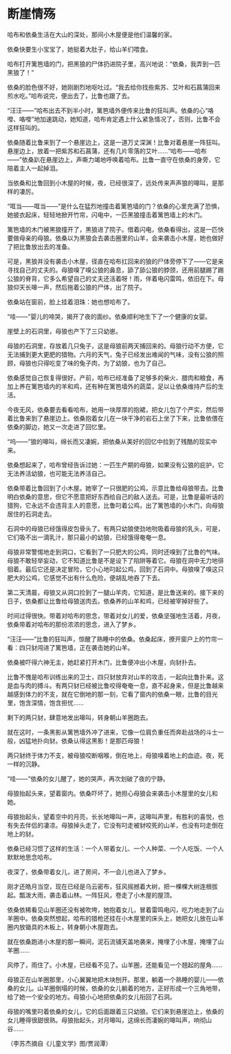 # 断崖情殇

哈布和依桑生活在大山的深处，那间小木屋便是他们温馨的家。 

依桑快要生小宝宝了，她挺着大肚子，给山羊们喂食。 

哈布打开篱笆墙的门，把黑狼的尸体扔进院子里，高兴地说：“依桑，我弄到一匹黑狼了！” 

依桑的脸色很不好，她刚剧烈地呕吐过。“我去给你找些紫苏、艾叶和石菖蒲回来煎水吃。”哈布说完，便出去了，比鲁也跟了去。 

“汪汪——”哈布出去不到半小时，篱笆墙外便传来比鲁的狂叫声。依桑的心“咯噔、咯噔”地加速跳动，她知道，哈布肯定遇上什么紧急情况了，否则，比鲁不会这样狂叫的。 

依桑随着比鲁来到了一个悬崖边上，这是一道万丈深渊！比鲁对着悬崖一阵狂叫。悬崖边上，放着一把紫苏和石菖蒲，还有几片零落的艾叶……“哈布——哈布——”依桑趴在悬崖边上，声嘶力竭地呼唤着哈布。比鲁一直守在依桑的身旁，它陪着主人一起掉泪。 

当依桑和比鲁回到小木屋的时候，夜，已经很深了，远处传来声声狼的嗥叫，是那样的凄厉。 

“哐当——哐当——”是什么在猛烈地撞击着篱笆墙的门？依桑的心里充满了恐惧，她披衣起床，轻轻地掀开竹帘，闪电中，一匹黑狼撞击着篱笆墙上的木门。 

篱笆墙的木门被黑狼撞开了，黑狼进了院子。借着闪电，依桑看得出，这是一匹快要做母亲的母狼。依桑以为黑狼会去袭击圈里的山羊，会来袭击小木屋，她也做好了把比鲁放出去的准备。 

可是，黑狼并没有袭击小木屋，径直在哈布扛回来的狼的尸体旁停下了——它是来寻找自己的丈夫的。母狼嗅了嗅公狼的鼻息，舔了舔公狼的脖颈，还用前腿踢了踢公狼的脊背，它多么希望自己的丈夫还活着呀！雨，伴着电闪雷鸣，依旧在下。母狼仰天长嗥一声，然后拖着公狼的尸体，出了院子。 

依桑站在窗前，脸上挂着泪珠：她也想哈布了。 

“哇——”婴儿的啼哭，揭开了夜的面纱。依桑顺利地生下了一个健康的女婴。 

崖壁上的石洞里，母狼也产下了三只幼崽。 

母狼的石洞里，存放着几只兔子，这是母狼前两天捕回来的。母狼行动不方便，它无法捕到更大更肥的猎物。六月的天气，兔子已经发出难闻的气味，没有公狼的照顾，母狼也只得吃变了味的兔子肉，为了幼狼，也为了自己。 

依桑感觉自己恢复得很好。产前，哈布已经准备了足够多的柴火、腊肉和粮食，再加上养在篱笆墙内的羊和鸡，还有种在篱笆墙外的蔬菜，足以让依桑维持产后的生活。 

今夜无风，依桑要去看看哈布，她用一块厚厚的抱裙，把女儿包了个严实，然后带着比鲁来到了悬崖边上。依桑抱着女儿在一块干净的岩石上坐了下来，比鲁依偎在依桑的脚边，她又一次走进了回忆里。 

“呜——”狼的嗥叫，绵长而又凄婉，把依桑从美好的回忆中拉到了残酷的现实中来。 

依桑想起来了，哈布曾经告诉过她：一匹生产期的母狼，如果没有公狼的庇护，它无法养活幼狼，也可能无法养活自己。 

依桑带着比鲁回到了小木屋。她宰了一只很肥的公鸡，示意比鲁给母狼带去。比鲁明白依桑的意思，但它不愿意把好东西给自己的敌人送去。可是，比鲁是最听话的猎狗，它永远不会违背主人的意愿，比鲁叼着公鸡，出了篱笆墙的小木门，向母狼居住的石洞走去。 

石洞中的母狼已经饿得皮包骨头了。有两只幼狼使劲地吮吸着母狼的乳头，可是，它们吸不出一滴乳汁，那只最小的幼狼，已经饿得奄奄一息。 

母狼非常警惕地走到洞口，它看到了一只肥大的公鸡，同时还嗅到了比鲁的气味。母狼不敢轻举妄动，它不知道比鲁是不是设下了陷阱等着它。母狼在洞中无力地徘徊着。最后它还是决定冒险，它小心地叼起公鸡，回到了石洞中。母狼嗅了嗅这只肥大的公鸡，它感觉不出有什么危险，便胡乱地吞了下去。 

第二天清晨，母狼又从洞口捡到了一腿山羊肉，它知道，是比鲁送来的。接下来的日子，依桑都让比鲁给母狼送肉去。依桑养的山羊和鸡，已经被宰掉好些了。 

时间过得很快。带着对哈布的思念，带着对女儿的爱，依桑坚强地生活着，月夜，依桑带着对哈布的那份浓浓的思念，进入了梦乡。 

“汪汪——”比鲁的狂叫声，惊醒了熟睡中的依桑。依桑起床，撩开窗户上的竹帘一看：四只豺闯进了篱笆墙，正在袭击她的山羊。 

依桑被吓得六神无主，她赶紧打开木门，比鲁便冲出小木屋，向豺扑去。 

比鲁不愧是哈布训练出来的卫士，四只豺放弃对山羊的攻击，一起向比鲁扑来。这是血与肉的搏斗。有两只豺已经被比鲁咬得奄奄一息，直不起身来，但是比鲁越来越感到体力的不支，就在它倒地的那一刻，它看了窗内的依桑一眼，比鲁的目光里，饱含深情，饱含担忧…… 

剩下的两只豺，肆意地发出嗥叫，转身朝山羊圈跑去。 

就在这时，一条黑影从篱笆墙外冲了进来，它像一位肩负重任而奔赴战场的斗士一般，凶猛地扑向豺。依桑认得这黑影！是那匹母狼！ 

两只豺终于体力不支，被母狼咬断咽喉，倒在地上，母狼嗅着地上的血迹。夜，死一样的沉静。 

“哇——”依桑的女儿醒了，她的哭声，再次划破了夜的宁静。 

母狼抬起头来，望着窗内。依桑吓坏了，她担心母狼会来袭击小木屋里的女儿和她。 

母狼抬起头，望着空中的月亮，长长地嗥叫一声，这嗥叫声里，有胜利的喜悦，也有失去伴侣的凄凉。母狼掉头走了，它没有叼走被豺咬死的山羊，也没有叼走倒在地上的豺。 

依桑已经习惯了这样的生活：一个人带着女儿、一个人种菜、一个人吃饭、一个人默默地思念哈布。 

夜深了，依桑带着女儿，进了房间，不一会儿也进入了梦乡。 

刚才还皓月当空，现在已经是乌云密布，狂风摇撼着大树，把一棵棵大树连根拔起。瓢泼大雨，袭击着山林。一阵狂风，卷走了小木屋的屋顶。 

依桑依稀看见山羊圈还没有被吹垮，她抱着女儿，冒着雷鸣电闪，吃力地走到了山羊圈中。依桑突然想起，哈布的猎枪还挂在小木屋里的床头上，她把女儿放在山羊圈内放锄具的木板上，转身朝小木屋跑去。 

就在依桑跑进小木屋的那一瞬间，泥石流铺天盖地袭来，掩埋了小木屋，掩埋了山羊圈…… 

风停了，雨住了。小木屋，已经看不见了。山羊圈，还能看见一个翘起的屋角…… 

母狼正在山羊圈那里，小心翼翼地把木块刨开。那里，躺着一个熟睡的婴儿——依桑的女儿。山羊圈倒塌的时候，依桑的女儿躺着的地方，正好形成一个三角地带，给了她一个安全的地方。母狼小心地把依桑的女儿衔回了石洞。 

母狼的嘴里叼着依桑的女儿，它的后面跟着三只幼狼。它们来到悬崖边上，依桑的女儿睡得很甜很熟。母狼抬起头，对月嗥叫，这绵长而凄婉的嗥叫声，响彻山谷…… 

（李苏杰摘自《儿童文学》图/贾润潭）